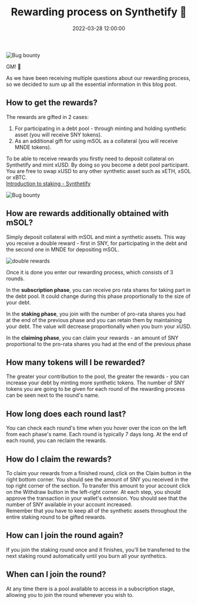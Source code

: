 ﻿---
title: "Rewarding process on Synthetify 🎁"
date: "2022-03-28 12:00:00"
description: "Introduction into rewarding process"
image: "/blog/rewards/1.png"
---
![Bug bounty](/blog/rewards/1.png "horizontal")

GM! 👋

As we have been receiving multiple questions about our rewarding process, so we decided to sum up all the essential information in this blog post.

## How to get the rewards?

The rewards are gifted in 2 cases:
1.  For participating in a debt pool - through minting  and holding synthetic asset (you will receive SNY tokens).
2.  As an additional gift for using mSOL as a collateral (you will receive MNDE tokens).



To be able to receive rewards you firstly need to deposit collateral on Synthetify and mint xUSD. By doing so you become a debt pool participant.   
You are free to swap xUSD to any other synthetic asset such as xETH, xSOL or xBTC.  
[Introduction to staking - Synthetify](https://synthetify.io/blog/staking) 




![Bug bounty](/blog/rewards/rewards.png "vertical")

## How are rewards additionally obtained with mSOL?
Simply deposit collateral with mSOL and mint a synthetic assets. This way you receive a double reward - first in SNY, for participating in the debt and the second one in MNDE for depositing mSOL.

![double rewards](/blog/how-to-earn-2/2.png 'horizontal')

Once it is done you enter our rewarding process, which consists of 3 rounds.

In the **subscription phase**, you can receive pro rata shares for taking part in the debt pool. It could change during this phase proportionally to the size of your debt.

In the **staking phase**, you join with the number of pro-rata shares you had at the end of the previous phase and you can retain them by maintaining your debt. The value will decrease proportionally when you burn your xUSD.

In the **claiming phase**, you can claim your rewards - an amount of SNY proportional to the pro-rata shares you had at the end of the previous phase

## How many tokens will I be rewarded?

The greater your contribution to the pool, the greater the rewards - you can increase your debt by minting more synthetic tokens. The number of SNY tokens you are going to be given for each round of the rewarding process can be seen next to the round's name.

## How long does each round last?

 You can check each round's time when you hover over the icon on the left from each phase's name. Each round is typically 7 days long. At the end of each round, you can reclaim the rewards.

## How do I claim the rewards?

To claim your rewards from a finished round, click on the Claim button in the right bottom corner. You should see the amount of SNY you received in the top right corner of the section. To transfer this amount to your account click on the Withdraw button in the left-right corner. At each step, you should approve the transaction in your wallet's extension. You should see that the number of SNY available in your account increased.  
Remember that you have to keep all of the synthetic assets throughout the entire staking round to be gifted rewards.

## How can I join the round again?

If you join the staking round once and it finishes, you'll be transferred to the next staking round automatically until you burn all your synthetics.

## When can I join the round?

At any time there is a pool available to access in a subscription stage, allowing you to join the round whenever you wish to.





